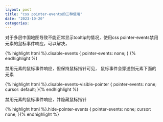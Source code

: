 ```yaml
---
layout: post
title: "css pointer-events的三种使用"
date: "2023-10-20"
categories: 
---
```

<p>对于多层中国地图导致不能正常显示tooltip的情况，使用css pointer-events禁用元素的鼠标事件响应，可以解决，</p>
{% highlight html %}.disable-events {
pointer-events: none;
}
{% endhighlight %}
<p>禁用元素的鼠标事件响应，但保持鼠标指针可见，&nbsp;鼠标事件会穿透到元素下面的元素</p>
{% highlight html %}.disable-events-visible-pointer {
pointer-events: none;
cursor: default;
}{% endhighlight %}
<p>禁用元素的鼠标事件响应，并隐藏鼠标指针</p>
{% highlight html %}.hide-pointer-events {
pointer-events: none;
cursor: none;
}{% endhighlight %}
